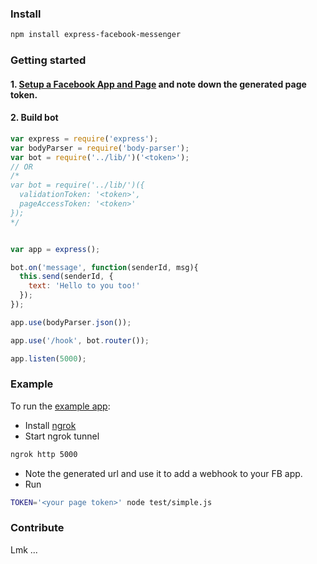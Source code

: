 ### Install

```sh
npm install express-facebook-messenger
```

### Getting started

#### 1. [Setup a Facebook App and Page](https://developers.facebook.com/docs/messenger-platform/quickstart) and note down the generated page token.

#### 2. Build bot

```js
var express = require('express');
var bodyParser = require('body-parser');
var bot = require('../lib/')('<token>');
// OR
/*
var bot = require('../lib/')({
  validationToken: '<token>',
  pageAccessToken: '<token>'
});
*/


var app = express();

bot.on('message', function(senderId, msg){
  this.send(senderId, {
    text: 'Hello to you too!'
  });
});

app.use(bodyParser.json());

app.use('/hook', bot.router());

app.listen(5000);

```

### Example

To run the [example app](https://github.com/kelonye/express-facebook-messenger/tree/master/test/simple.js):
- Install [ngrok](https://ngrok.com)
- Start ngrok tunnel
```bash
ngrok http 5000
```
- Note the generated url and use it to add a webhook to your FB app.
- Run
```bash
TOKEN='<your page token>' node test/simple.js
```

### Contribute

Lmk ...
